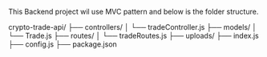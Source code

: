 This Backend project wil use MVC pattern and below is the folder structure. 

crypto-trade-api/
├── controllers/
│   └── tradeController.js
├── models/
│   └── Trade.js
├── routes/
│   └── tradeRoutes.js
├── uploads/ 
├── index.js
├── config.js
├── package.json
